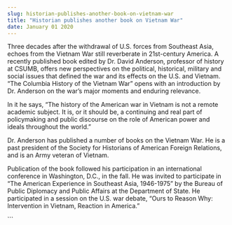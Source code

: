 ```yaml
---
slug: historian-publishes-another-book-on-vietnam-war
title: "Historian publishes another book on Vietnam War"
date: January 01 2020
---
```


  
<p>
  Three decades after the withdrawal of U.S. forces from Southeast Asia, echoes
  from the Vietnam War still reverberate in 21st-century America. A recently
  published book edited by Dr. David Anderson, professor of history at CSUMB,
  offers new perspectives on the political, historical, military and social
  issues that defined the war and its effects on the U.S. and Vietnam. “The
  Columbia History of the Vietnam War” opens with an introduction by Dr.
  Anderson on the war’s major moments and enduring relevance.
</p>
<p>
  In it he says, “The history of the American war in Vietnam is not a remote
  academic subject. It is, or it should be, a continuing and real part of
  policymaking and public discourse on the role of American power and ideals
  throughout the world.”
</p>
<p>
  Dr. Anderson has published a number of books on the Vietnam War. He is a past
  president of the Society for Historians of American Foreign Relations, and is
  an Army veteran of Vietnam.
</p>
<p>
  Publication of the book followed his participation in an international
  conference in Washington, D.C., in the fall. He was invited to participate in
  “The American Experience in Southeast Asia, 1946-1975” by the Bureau of Public
  Diplomacy and Public Affairs at the Department of State. He participated in a
  session on the U.S. war debate, “Ours to Reason Why: Intervention in Vietnam,
  Reaction in America.”
</p>
```
